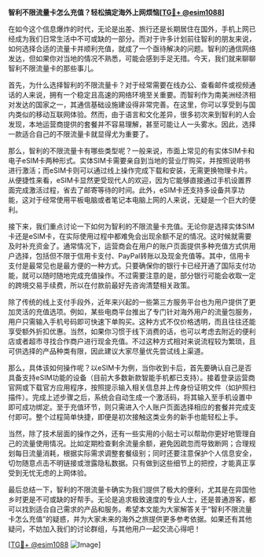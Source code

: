 **智利不限流量卡怎么充值？轻松搞定海外上网烦恼[[TG💪+ @esim1088](https://t.me/s/esim1088)]**

在如今这个信息爆炸的时代，无论是出差、旅行还是长期居住在国外，手机上网已经成为我们日常生活中不可或缺的一部分。而对于许多计划前往智利的朋友来说，如何选择合适的流量卡并顺利充值，就成了一个亟待解决的问题。智利的通信网络发达，但如果你对当地的情况不熟悉，可能会感到手足无措。今天，我们就来聊聊智利不限流量卡的那些事儿。

首先，为什么选择智利的不限流量卡？对于经常需要在线办公、查看邮件或视频通话的人来说，拥有一个稳定且高速的网络环境至关重要。而智利作为南美洲经济相对发达的国家之一，其通信基础设施建设得非常完善。在这里，你可以享受到与国内类似的移动互联网体验。然而，由于语言和文化差异，很多初次来到智利的人会发现，本地运营商提供的套餐并不容易理解，甚至可能让人一头雾水。因此，选择一款适合自己的不限流量卡就显得尤为重要了。

那么，智利的不限流量卡有哪些类型呢？一般来说，市面上常见的有实体SIM卡和电子eSIM卡两种形式。实体SIM卡需要亲自到当地的营业厅购买，并按照说明书进行激活；而eSIM卡则可以通过线上操作完成下载和安装，无需更换物理卡片。从便捷性来看，eSIM卡显然更受现代人的欢迎，因为它能够直接通过手机设置界面完成激活过程，省去了邮寄等待的时间。此外，eSIM卡还支持多设备共享功能，这对于经常使用平板电脑或者笔记本电脑上网的人来说，无疑是一个巨大的便利。

接下来，我们重点讨论一下如何为智利的不限流量卡充值。无论你是选择实体SIM卡还是eSIM卡，在实际使用过程中都难免会出现余额不足的情况。这时候就需要及时补充资金了。通常情况下，运营商会在用户的账户页面提供多种充值方式供用户选择，包括但不限于信用卡支付、PayPal转账以及现金充值等。其中，信用卡支付是最常见也是最方便的一种方式。只要确保你的银行卡已经开通了国际支付功能，就可以随时随地完成充值操作。不过需要注意的是，部分银行可能会收取一定的跨境交易手续费，所以在付款前最好先咨询清楚相关政策。

除了传统的线上支付手段外，近年来兴起的一些第三方服务平台也为用户提供了更加灵活的充值选项。例如，某些电商平台推出了专门针对海外用户的流量包服务，用户只需输入手机号码即可快速下单购买。这种方式不仅价格透明，而且往往还能享受额外折扣优惠。当然，如果你习惯于线下消费的话，也可以考虑去附近的便利店或者超市寻找合作商户进行现金充值。不过这种方式相对来说流程较为繁琐，且可供选择的产品种类有限，因此建议大家尽量优先尝试线上渠道。

那么，具体该如何操作呢？以eSIM卡为例，当你收到卡后，首先要确认自己是否具备支持eSIM功能的设备（目前大多数新款智能手机都已支持）。接着登录运营商官网或下载官方应用程序，按照提示输入相关信息并上传身份证明文件（如护照扫描件）。完成上述步骤之后，系统会自动生成一个激活码，将其输入至手机设置中即可成功绑定。至于充值环节，则只需进入个人账户页面选择相应的套餐并完成支付即可。整个过程简单快捷，即便是初次接触这类业务的新手也能轻松上手。

当然，除了技术层面的操作之外，还有一些实用的小贴士可以帮助你更好地管理自己的流量使用情况。比如定期检查剩余流量余额，避免因疏忽而导致断网；合理规划每日流量消耗，根据实际需求调整套餐级别；同时还要注意保护个人信息安全，切勿随意点击不明链接或泄露隐私数据。只有做到这些细节上的把控，才能真正享受到无忧无虑的上网体验。

最后总结一下，智利的不限流量卡确实为我们提供了极大的便利，尤其是在异国他乡时更是不可或缺的好帮手。无论是追求极致速度的专业人士，还是普通游客，都可以找到适合自己需求的产品和服务。希望本文能为大家解答关于“智利不限流量卡怎么充值”的疑惑，并为大家未来的海外之旅提供更多参考依据。如果还有其他疑问，不妨加入我们的讨论群组，与其他用户一起交流心得吧！

[[TG💪+ @esim1088](https://t.me/s/esim1088) ![Image](https://i.postimg.cc/4NQfJmqS/Snipaste-2025-05-13-00-14-12.png)]